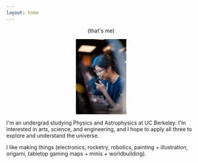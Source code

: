 ```yaml
---
layout: home
---
```


<p style="text-align: center;">
(that's me)
</p>

<img style="display: block; margin: auto;"
src="/images/DSC04679.jpg" height="200">

I'm an undergrad studying Physics and Astrophysics at UC Berkeley. I'm interested in arts, science, and engineering, and I hope to apply all three to explore and understand the universe.

I like making things (electronics, rocketry, robotics, painting + illustration, origami, tabletop gaming maps + minis + worldbuilding).

